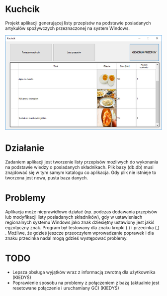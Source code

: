# Kuchcik
Projekt aplikacji generującej listy przepisów na podstawie posiadanych artykułów spożywczych przeznaczonej na system Windows.

![Screenshot](https://raw.githubusercontent.com/lnarolski/Kuchcik/master/Kuchcik/Screenshots/screenshot1.png)

# Działanie
Zadaniem aplikacji jest tworzenie listy przepisów możliwych do wykonania na podstawie wiedzy o posiadanych składnikach. Plik bazy (db.db) musi znajdować się w tym samym katalogu co aplikacja. Gdy plik nie istnieje to tworzona jest nowa, pusta baza danych.

# Problemy
Aplikacja może nieprawidłowo działać (np. podczas dodawania przepisów lub modyfikacji listy posiadanych składników), gdy w ustawieniach regionalnych systemu Windows jako znak dziesiętny ustawiony jest jakiś egzotyczny znak. Program był testowany dla znaku kropki (.) i przecinka (,) . Możliwe, że gdzieś jeszcze przeoczyłem wprowadzanie poprawek i dla znaku przecinka nadal mogą gdzieś występować problemy.

# TODO
- Lepsza obsługa wyjątków wraz z informacją zwrotną dla użytkownika (KIEDYŚ)
- Poprawienie sposobu na problemy z połączeniem z bazą (aktualnie jest resetowane połączenie i uruchamiany GC) (KIEDYŚ)
